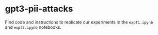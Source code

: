 # gpt3-pii-attacks

Find code and instructions to replicate our experiments in the `expt1.ipynb` and `expt2.ipynb` notebooks.

